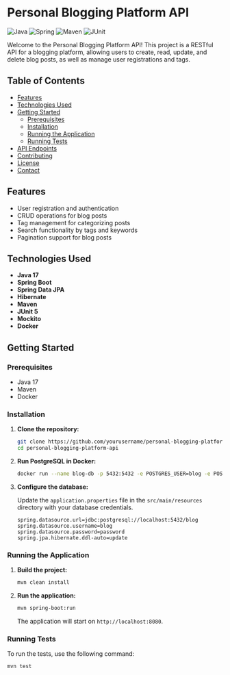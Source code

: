 # Personal Blogging Platform API

![Java](https://img.shields.io/badge/Java-ED8B00?style=for-the-badge&logo=java&logoColor=white)
![Spring](https://img.shields.io/badge/Spring-6DB33F?style=for-the-badge&logo=spring&logoColor=white)
![Maven](https://img.shields.io/badge/Maven-C71A36?style=for-the-badge&logo=apache-maven&logoColor=white)
![JUnit](https://img.shields.io/badge/JUnit-25A162?style=for-the-badge&logo=junit5&logoColor=white)

Welcome to the Personal Blogging Platform API! This project is a RESTful API for a blogging platform, allowing users to create, read, update, and delete blog posts, as well as manage user registrations and tags.

## Table of Contents

- [Features](#features)
- [Technologies Used](#technologies-used)
- [Getting Started](#getting-started)
    - [Prerequisites](#prerequisites)
    - [Installation](#installation)
    - [Running the Application](#running-the-application)
    - [Running Tests](#running-tests)
- [API Endpoints](#api-endpoints)
- [Contributing](#contributing)
- [License](#license)
- [Contact](#contact)

## Features

- User registration and authentication
- CRUD operations for blog posts
- Tag management for categorizing posts
- Search functionality by tags and keywords
- Pagination support for blog posts

## Technologies Used

- **Java 17**
- **Spring Boot**
- **Spring Data JPA**
- **Hibernate**
- **Maven**
- **JUnit 5**
- **Mockito**
- **Docker**

## Getting Started

### Prerequisites

- Java 17
- Maven
- Docker

### Installation

1. **Clone the repository:**

    ```sh
    git clone https://github.com/yourusername/personal-blogging-platform-api.git
    cd personal-blogging-platform-api
    ```

2. **Run PostgreSQL in Docker:**

    ```sh
    docker run --name blog-db -p 5432:5432 -e POSTGRES_USER=blog -e POSTGRES_PASSWORD=password -e POSTGRES_DB=blog postgres:16
    ```

3. **Configure the database:**

   Update the `application.properties` file in the `src/main/resources` directory with your database credentials.

    ```properties
    spring.datasource.url=jdbc:postgresql://localhost:5432/blog
    spring.datasource.username=blog
    spring.datasource.password=password
    spring.jpa.hibernate.ddl-auto=update
    ```

### Running the Application

1. **Build the project:**

    ```sh
    mvn clean install
    ```

2. **Run the application:**

    ```sh
    mvn spring-boot:run
    ```

   The application will start on `http://localhost:8080`.

### Running Tests

To run the tests, use the following command:

```sh
mvn test
